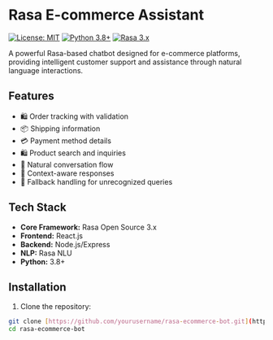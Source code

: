 # Rasa E-commerce Assistant

[![License: MIT](https://img.shields.io/badge/License-MIT-yellow.svg)](https://opensource.org/licenses/MIT)
[![Python 3.8+](https://img.shields.io/badge/python-3.8+-blue.svg)](https://www.python.org/downloads/)
[![Rasa 3.x](https://img.shields.io/badge/Rasa-3.x-green.svg)](https://rasa.com/docs/)

A powerful Rasa-based chatbot designed for e-commerce platforms, providing intelligent customer support and assistance through natural language interactions.

## Features

- 🛍️ Order tracking with validation
- 📦 Shipping information
- 💳 Payment method details
- 🛍️ Product search and inquiries
- 🤖 Natural conversation flow
- 📝 Context-aware responses
- 🤔 Fallback handling for unrecognized queries

## Tech Stack

- **Core Framework:** Rasa Open Source 3.x
- **Frontend:** React.js
- **Backend:** Node.js/Express
- **NLP:** Rasa NLU
- **Python:** 3.8+

## Installation

1. Clone the repository:
```bash
git clone [https://github.com/yourusername/rasa-ecommerce-bot.git](https://github.com/yourusername/rasa-ecommerce-bot.git)
cd rasa-ecommerce-bot
